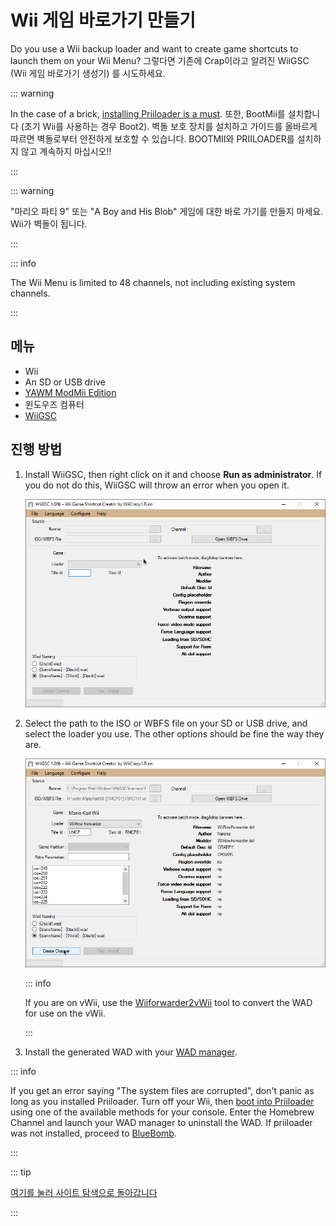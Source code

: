 # Wii 게임 바로가기 만들기

Do you use a Wii backup loader and want to create game shortcuts to launch them on your Wii Menu? 그렇다면 기존에 Crap이라고 알려진 WiiGSC (Wii 게임 바로가기 생성기) 를 시도하세요.

::: warning

In the case of a brick, [installing Priiloader is a must](/priiloader). 또한, BootMii를 설치합니다 (초기 Wii를 사용하는 경우 Boot2). 벽돌 보호 장치를 설치하고 가이드를 올바르게 따르면 벽돌로부터 안전하게 보호할 수 있습니다. BOOTMII와 PRIILOADER를 설치하지 않고 계속하지 마십시오!!

:::

::: warning

"마리오 파티 9" 또는 "A Boy and His Blob" 게임에 대한 바로 가기를 만들지 마세요. Wii가 벽돌이 됩니다.

:::

::: info

The Wii Menu is limited to 48 channels, not including existing system channels.

:::

## 메뉴

- Wii
- An SD or USB drive
- [YAWM ModMii Edition](yawmme)
- 윈도우즈 컴퓨터
- [WiiGSC](https://wiidatabase.de/downloads/pc-tools/wiigsc-ehemals-crap/)

## 진행 방법

1. Install WiiGSC, then right click on it and choose **Run as administrator**. If you do not do this, WiiGSC will throw an error when you open it.

   ![](/images/desktop-apps/wiigsc/wiigsc-home.png)

2. Select the path to the ISO or WBFS file on your SD or USB drive, and select the loader you use. The other options should be fine the way they are.

   ![](/images/desktop-apps/wiigsc/wiigsc-selection.png)

   ::: info

   If you are on vWii, use the [Wiiforwarder2vWii](https://gbatemp.net/download/wiiforwarder2vwii-wii-forwarder-to-vwii-wii-u-forwarder-converter-beta-version.37254/) tool to convert the WAD for use on the vWii.

   :::

3. Install the generated WAD with your [WAD manager](yawmme).

::: info

If you get an error saying "The system files are corrupted", don't panic as long as you installed Priiloader. Turn off your Wii, then [boot into Priiloader](priiloader#section-iii---entering-priiloader) using one of the available methods for your console. Enter the Homebrew Channel and launch your WAD manager to uninstall the WAD. If priiloader was not installed, proceed to [BlueBomb](bluebomb).

:::

::: tip

[여기를 눌러 사이트 탐색으로 돌아갑니다](site-navigation)

:::
